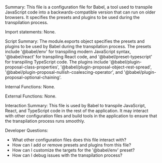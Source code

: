 Summary:
This file is a configuration file for Babel, a tool used to transpile JavaScript code into a backwards-compatible version that can run on older browsers. It specifies the presets and plugins to be used during the transpilation process.

Import statements:
None.

Script Summary:
The module.exports object specifies the presets and plugins to be used by Babel during the transpilation process. The presets include '@babel/env' for transpiling modern JavaScript syntax, '@babel/react' for transpiling React code, and '@babel/preset-typescript' for transpiling TypeScript code. The plugins include '@babel/plugin-proposal-class-properties', '@babel/plugin-proposal-object-rest-spread', '@babel/plugin-proposal-nullish-coalescing-operator', and '@babel/plugin-proposal-optional-chaining'.

Internal Functions:
None.

External Functions:
None.

Interaction Summary:
This file is used by Babel to transpile JavaScript, React, and TypeScript code in the rest of the application. It may interact with other configuration files and build tools in the application to ensure that the transpilation process runs smoothly.

Developer Questions:
- What other configuration files does this file interact with?
- How can I add or remove presets and plugins from this file?
- How can I customize the targets for the '@babel/env' preset?
- How can I debug issues with the transpilation process?